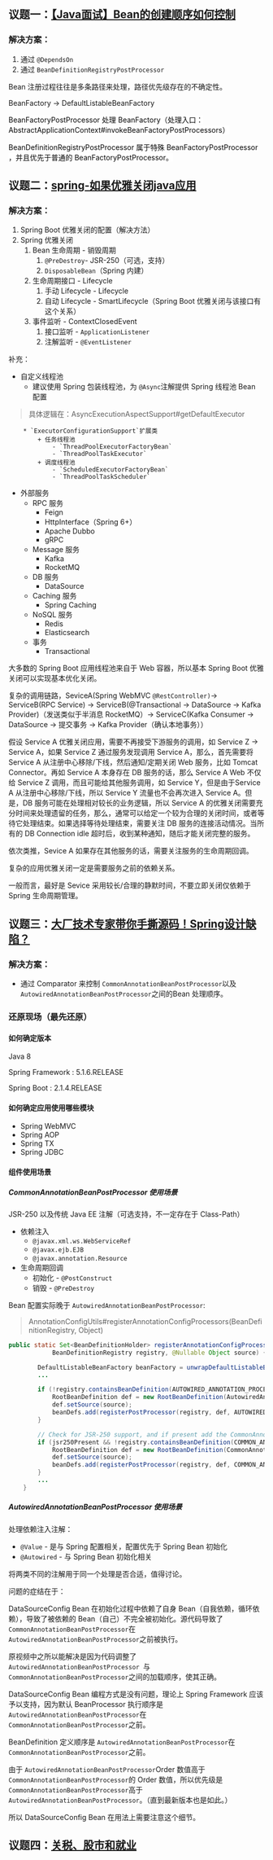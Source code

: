 ## 议题一：[【Java面试】Bean的创建顺序如何控制](https://www.bilibili.com/video/BV16WfAYcEUo)
### 解决方案：
1. 通过 `@DependsOn`
2. 通过 `BeanDefinitionRegistryPostProcessor`

Bean 注册过程往往是多条路径来处理，路径优先级存在的不确定性。

BeanFactory -> DefaultListableBeanFactory

<font style="color:#080808;background-color:#ffffff;">BeanFactoryPostProcessor 处理 BeanFactory（处理入口：AbstractApplicationContext#invokeBeanFactoryPostProcessors）</font>

<font style="color:#080808;background-color:#ffffff;">BeanDefinitionRegistryPostProcessor 属于特殊 BeanFactoryPostProcessor ，并且优先于普通的 BeanFactoryPostProcessor。</font>

## 议题二：[spring-如果优雅关闭java应用](https://www.bilibili.com/video/BV1gEZUYMEJg)
### 解决方案：
1. Spring Boot 优雅关闭的配置（解决方法）
2. Spring 优雅关闭
    1. Bean 生命周期 - 销毁周期
        1. `@PreDestroy`- JSR-250（可选，支持）
        2. `DisposableBean`（Spring 内建）
    2. 生命周期接口 - Lifecycle
        1. 手动 Lifecycle - Lifecycle
        2. 自动 Lifecycle - SmartLifecycle（Spring Boot 优雅关闭与该接口有这个关系）
    3. 事件监听 - ContextClosedEvent
        1. 接口监听 - `ApplicationListener`
        2. 注解监听 - `@EventListener`

补充：

+ 自定义线程池
    - 建议使用 Spring 包装线程池，为 `@Async`注解提供 Spring 线程池 Bean 配置

> 具体逻辑在：AsyncExecutionAspectSupport#getDefaultExecutor
>

        * `ExecutorConfigurationSupport`扩展类
            + 任务线程池
                - `ThreadPoolExecutorFactoryBean`
                - `ThreadPoolTaskExecutor`
            + 调度线程池
                - `ScheduledExecutorFactoryBean`
                - `ThreadPoolTaskScheduler`
+ 外部服务
    - RPC 服务
        * Feign
        * HttpInterface（Spring 6+）
        * Apache Dubbo
        * gRPC
    - Message 服务
        * Kafka
        * RocketMQ
    - DB 服务
        * DataSource
    - Caching 服务
        * Spring Caching
    - NoSQL 服务
        * Redis
        * Elasticsearch
    - 事务
        * Transactional



大多数的 Spring Boot 应用线程池来自于 Web 容器，所以基本 Spring Boot 优雅关闭可以实现基本优化关闭。

复杂的调用链路，SeviceA(Spring WebMVC `@RestController)`-> ServiceB(RPC Service) -> ServiceB(@Transactional -> DataSource -> Kafka Provider)（发送类似于半消息 RocketMQ）-> ServiceC(Kafka Consumer -> DataSource -> 提交事务 -> Kafka Provider（确认本地事务））



假设 Service A 优雅关闭应用，需要不再接受下游服务的调用，如 Service Z -> Service A，如果 Service Z 通过服务发现调用 Service A，那么，首先需要将 Service A 从注册中心移除/下线，然后通知/定期关闭 Web 服务，比如 Tomcat Connector。再如 Service A 本身存在 DB 服务的话，那么 Service A Web 不仅给 Service Z 调用，而且可能给其他服务调用，如 Service Y，但是由于Service A 从注册中心移除/下线，所以 Service Y 流量也不会再次进入 Service A。但是，DB 服务可能在处理相对较长的业务逻辑，所以 Service A 的优雅关闭需要充分时间来处理遗留的任务，那么，通常可以给定一个较为合理的关闭时间，或者等待它处理结束。如果选择等待处理结束，需要关注 DB 服务的连接活动情况。当所有的 DB Connection idle 超时后，收到某种通知，随后才能关闭完整的服务。

依次类推，Sevice A 如果存在其他服务的话，需要关注服务的生命周期回调。

复杂的应用优雅关闭一定是需要服务之前的依赖关系。

一般而言，最好是 Sevice 采用较长/合理的静默时间，不要立即关闭仅依赖于 Spring 生命周期管理。



## 议题三：[大厂技术专家带你手撕源码！Spring设计缺陷？](https://www.bilibili.com/video/BV11JZdYSEgd)
### 解决方案：
+ 通过 Comparator 来控制 `CommonAnnotationBeanPostProcessor`以及  `AutowiredAnnotationBeanPostProcessor`之间的Bean 处理顺序。

### 还原现场（最先还原）
#### 如何确定版本
Java 8

Spring Framework : 5.1.6.RELEASE

Spring Boot : 2.1.4.RELEASE

#### 如何确定应用使用哪些模块
+ Spring WebMVC
+ Spring AOP
+ Spring TX
+ Spring JDBC



#### 组件使用场景
##### CommonAnnotationBeanPostProcessor 使用场景
JSR-250 以及传统 Java EE 注解（可选支持，不一定存在于 Class-Path）

+ 依赖注入
    - `@javax.xml.ws.WebServiceRef`
    - `@javax.ejb.EJB`
    - `@javax.annotation.Resource`
+ 生命周期回调
    - 初始化 - `@PostConstruct`
    - 销毁 - `@PreDestroy`



Bean 配置实际晚于 `AutowiredAnnotationBeanPostProcessor`:

> AnnotationConfigUtils#registerAnnotationConfigProcessors(BeanDefinitionRegistry, Object)
>

```java
public static Set<BeanDefinitionHolder> registerAnnotationConfigProcessors(
			BeanDefinitionRegistry registry, @Nullable Object source) {

		DefaultListableBeanFactory beanFactory = unwrapDefaultListableBeanFactory(registry);
        ...

		if (!registry.containsBeanDefinition(AUTOWIRED_ANNOTATION_PROCESSOR_BEAN_NAME)) {
			RootBeanDefinition def = new RootBeanDefinition(AutowiredAnnotationBeanPostProcessor.class);
			def.setSource(source);
			beanDefs.add(registerPostProcessor(registry, def, AUTOWIRED_ANNOTATION_PROCESSOR_BEAN_NAME));
		}

		// Check for JSR-250 support, and if present add the CommonAnnotationBeanPostProcessor.
		if (jsr250Present && !registry.containsBeanDefinition(COMMON_ANNOTATION_PROCESSOR_BEAN_NAME)) {
			RootBeanDefinition def = new RootBeanDefinition(CommonAnnotationBeanPostProcessor.class);
			def.setSource(source);
			beanDefs.add(registerPostProcessor(registry, def, COMMON_ANNOTATION_PROCESSOR_BEAN_NAME));
		}
        ...
    }
```



##### AutowiredAnnotationBeanPostProcessor  使用场景
处理依赖注入注解：

+ `@Value` - 是与 Spring 配置相关，配置优先于 Spring Bean 初始化
+ `@Autowired` - 与 Spring Bean 初始化相关



将两类不同的注解用于同一个处理是否合适，值得讨论。



问题的症结在于：

DataSourceConfig Bean 在初始化过程中依赖了自身 Bean（自我依赖，循环依赖），导致了被依赖的 Bean（自己）不完全被初始化。源代码导致了 `CommonAnnotationBeanPostProcessor`在 `AutowiredAnnotationBeanPostProcessor`之前被执行。

原视频中之所以能解决是因为代码调整了 `AutowiredAnnotationBeanPostProcessor `与 `CommonAnnotationBeanPostProcessor`之间的加载顺序，使其正确。

DataSourceConfig Bean 编程方式是没有问题，理论上 Spring Framework 应该予以支持，因为默认 BeanProcessor 执行顺序是 `AutowiredAnnotationBeanPostProcessor`在 `CommonAnnotationBeanPostProcessor`之前。



BeanDefinition 定义顺序是 `AutowiredAnnotationBeanPostProcessor`在 `CommonAnnotationBeanPostProcessor`之前。

由于 `AutowiredAnnotationBeanPostProcessor`Order 数值高于 `CommonAnnotationBeanPostProcessor`的 Order 数值，所以优先级是 `CommonAnnotationBeanPostProcessor`高于 `AutowiredAnnotationBeanPostProcessor`。（直到最新版本也是如此。）

所以 DataSourceConfig Bean 在用法上需要注意这个细节。

 



## 议题四：[关税、股市和就业](https://content-static.cctvnews.cctv.com/snow-book/index.html)




